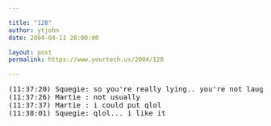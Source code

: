 ```yaml
---

title: "128"
author: ytjohn
date: 2004-04-11 20:00:00

layout: post
permalink: https://www.yourtech.us/2004/128

---
```

<pre>
(11:37:20) Squegie: so you're really lying.. you're not laughing out loud... are you !?!
(11:37:26) Martie : not usually
(11:37:37) Martie : i could put qlol
(11:38:01) Squegie: qlol... i like it
</pre>
